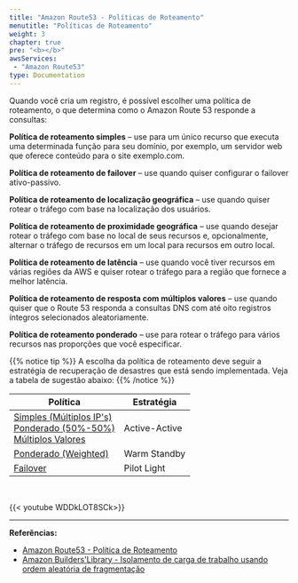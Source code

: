 ```yaml
---
title: "Amazon Route53 - Políticas de Roteamento"
menutitle: "Políticas de Roteamento"
weight: 3
chapter: true
pre: "<b></b>"
awsServices:
 - "Amazon Route53"
type: Documentation
---
```


Quando você cria um registro, é possível escolher uma política de roteamento, o que determina como o Amazon Route 53 responde a consultas:

**Política de roteamento simples** – use para um único recurso que executa uma determinada função para seu domínio, por exemplo, um servidor web que oferece conteúdo para o site exemplo.com.

**Política de roteamento de failover** – use quando quiser configurar o failover ativo-passivo.

**Política de roteamento de localização geográfica** – use quando quiser rotear o tráfego com base na localização dos usuários.

**Política de roteamento de proximidade geográfica** – use quando desejar rotear o tráfego com base no local de seus recursos e, opcionalmente, alternar o tráfego de recursos em um local para recursos em outro local.

**Política de roteamento de latência** – use quando você tiver recursos em várias regiões da AWS e quiser rotear o tráfego para a região que fornece a melhor latência.

**Política de roteamento de resposta com múltiplos valores** – use quando quiser que o Route 53 responda a consultas DNS com até oito registros íntegros selecionados aleatoriamente.

**Política de roteamento ponderado** – use para rotear o tráfego para vários recursos nas proporções que você especificar.

{{% notice tip %}}
<i class="fas fa-lightbulb"></i>
A escolha da política de roteamento deve seguir a estratégia de recuperação de desastres que está sendo implementada. Veja a tabela de sugestão abaixo:
{{% /notice %}}

| Política  | Estratégia  |
|---|---|
| [Simples (Múltiplos IP's)](https://docs.aws.amazon.com/pt_br/Route53/latest/DeveloperGuide/routing-policy.html#routing-policy-simple) <br> [Ponderado (50%-50%)](https://docs.aws.amazon.com/pt_br/Route53/latest/DeveloperGuide/routing-policy./html#routing-policy-weighted) <br> [Múltiplos Valores](https://docs.aws.amazon.com/pt_br/Route53/latest/DeveloperGuide/routing-policy.html#routing-policy-multivalue) | Active-Active | 
| [Ponderado (Weighted)](https://docs.aws.amazon.com/pt_br/Route53/latest/DeveloperGuide/routing-policy.html#routing-policy-weighted) | Warm Standby | 
| [Failover](https://docs.aws.amazon.com/pt_br/Route53/latest/DeveloperGuide/routing-policy.html#routing-policy-failover) | Pilot Light| 

<br>

{{< youtube WDDkLOT8SCk>}}

---
**Referências:**
- [Amazon Route53 - Política de Roteamento](https://docs.aws.amazon.com/pt_br/Route53/latest/DeveloperGuide/routing-policy.html)
- [Amazon Builders'Library - Isolamento de carga de trabalho usando ordem aleatória de fragmentação](https://aws.amazon.com/pt/builders-library/workload-isolation-using-shuffle-sharding/)